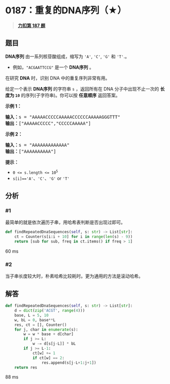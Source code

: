 # 0187：重复的DNA序列（★）


> <u>**[力扣第 187 题](https://leetcode.cn/problems/repeated-dna-sequences/)**</u>

## 题目

<p><strong>DNA序列</strong> 由一系列核苷酸组成，缩写为<meta charset="UTF-8" /> <code>'A'</code>, <code>'C'</code>, <code>'G'</code> 和<meta charset="UTF-8" /> <code>'T'</code>.。</p>

<ul>
<li>例如，<meta charset="UTF-8" /><code>"ACGAATTCCG"</code> 是一个 <strong>DNA序列</strong> 。</li>
</ul>

<p>在研究 <strong>DNA</strong> 时，识别 DNA 中的重复序列非常有用。</p>

<p>给定一个表示 <strong>DNA序列</strong> 的字符串 <code>s</code> ，返回所有在 DNA 分子中出现不止一次的 <strong>长度为 <code>10</code></strong> 的序列(子字符串)。你可以按 <strong>任意顺序</strong> 返回答案。</p>



<p><strong>示例 1：</strong></p>

<pre>
<strong>输入：</strong>s = "AAAAACCCCCAAAAACCCCCCAAAAAGGGTTT"
<strong>输出：</strong>["AAAAACCCCC","CCCCCAAAAA"]
</pre>

<p><strong>示例 2：</strong></p>

<pre>
<strong>输入：</strong>s = "AAAAAAAAAAAAA"
<strong>输出：</strong>["AAAAAAAAAA"]
</pre>



<p><strong>提示：</strong></p>

<ul>
<li><code>0 &lt;= s.length &lt;= 10<sup>5</sup></code></li>
<li><code>s[i]</code><code>==</code><code>'A'</code>、<code>'C'</code>、<code>'G'</code> or <code>'T'</code></li>
</ul>


## 分析

### #1

最简单的就是依次遍历子串，用哈希表判断是否出现过即可。	

```python
def findRepeatedDnaSequences(self, s: str) -> List[str]:
    ct = Counter(s[i:i + 10] for i in range(len(s) - 9))
    return [sub for sub, freq in ct.items() if freq > 1]
```
60 ms

### #2

当子串长度较大时，朴素哈希比较耗时。更为通用的方法是滚动哈希。

## 解答

```python
def findRepeatedDnaSequences(self, s: str) -> List[str]:
    d = dict(zip('ACGT', range(4)))
    base, L = 5, 10
    w, bL = 0, base**L
    res, ct = [], Counter()
    for j, char in enumerate(s):
        w = w * base + d[char]
        if j >= L:
            w -= d[s[j-L]] * bL
        if j >= L-1:
            ct[w] += 1
            if ct[w] == 2:
                res.append(s[j-L+1:j+1])
    return res
```
88 ms


